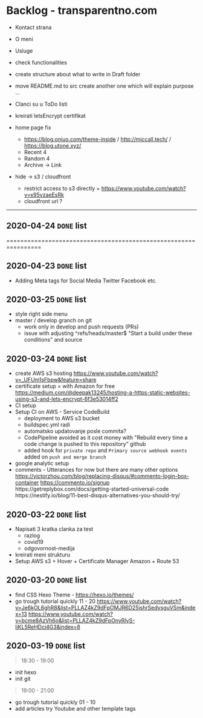 # Backlog - transparentno.com
- Kontact strana
- O meni
- Usluge 





- check functionalities 
- create structure about what to write in Draft folder 
- move README.md to src create another one which will explain purpose ...
- Clanci su u ToDo listi 
- kreirati letsEncrypt certifikat
- home page fix
    - https://blog.oniuo.com/theme-inside / http://miccall.tech/ / https://blog.utone.xyz/
    - Recent 4
    - Random 4
    - Archive -> Link

- hide -> s3 / cloudfront 
    - restrict access to s3 directly = https://www.youtube.com/watch?v=x95vzaeEsRk
    - cloudfront url ?



-------------------------------------------
## 2020-04-24 `DONE` list



================================================================
## 2020-04-23 `DONE` list
+ Adding Meta tags for Social Media Twitter Facebook etc.

## 2020-03-25 `DONE` list
+ style right side menu 
+ master / develop granch on git
    + work only in develop and push requests (PRs)
    + issue with adjusting ^refs/heads/master$ "Start a build under these conditions" and source

## 2020-03-24 `DONE` list
+ create AWS s3 hosting 
    https://www.youtube.com/watch?v=_UFUm1sFbpw&feature=share
+ certificate setup = with Amazon for free
    https://medium.com/@deepak13245/hosting-a-https-static-websites-using-s3-and-lets-encrypt-6f3e53014ff2
+ CI setup 
+ Setup CI on AWS - Service CodeBuild
    + deployment to AWS s3 bucket
    + buildspec.yml radi 
    + automatsko updatovanje posle commita? 
    + CodePipeline avoided as it cost money with "Rebuild every time a code change is pushed to this repository" github
    + added hook for `private repo` and `Primary source webhook events` added on `push and merge branch` 
+ google analytic setup 
+ comments - Utterances for now but there are many other options
    https://victorzhou.com/blog/replacing-disqus/#commento-login-box-container
    https://commento.io/signup
    <script defer
    src="{{ theme.comment.commento.host or 'https://commento.io' }}/js/commento.js">
    </script>
    <div id="commento"></div>
    https://getreplybox.com/docs/getting-started-universal-code
    https://nestify.io/blog/11-best-disqus-alternatives-you-should-try/

## 2020-03-22 `DONE` list
+ Napisati 3 kratka clanka za test 
    + razlog
    + covid19
    + odgovornost-medija
+ kreirati meni strukturu
+ Setup AWS s3 + Hover + Certificate Manager Amazon + Route 53 

## 2020-03-20 `DONE` list
+ find CSS Hexo Theme - https://hexo.io/themes/
+ go trough tutorial quickly 11 - 20
    https://www.youtube.com/watch?v=Je6kOL6ghR8&list=PLLAZ4kZ9dFpOMJR6D25ishrSedvsguVSm&index=13
    https://www.youtube.com/watch?v=bcme8AzVh6o&list=PLLAZ4kZ9dFpOnyRlyS-liKL5ReHDcj4G3&index=8

## 2020-03-19 `DONE` list 
> 18:30 - 19:00 
+ init hexo 
+ init git
> 19:00 - 21:00
+ go trough tutorial quickly 01 - 10
+ add articles try Youtube and other template tags
